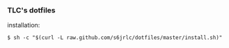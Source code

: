 ### TLC's dotfiles

installation:
``` installation
$ sh -c "$(curl -L raw.github.com/s6jrlc/dotfiles/master/install.sh)"
```
